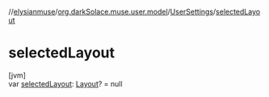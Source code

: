 //[elysianmuse](../../../index.md)/[org.darkSolace.muse.user.model](../index.md)/[UserSettings](index.md)/[selectedLayout](selected-layout.md)

# selectedLayout

[jvm]\
var [selectedLayout](selected-layout.md): [Layout](../../org.darkSolace.muse.layout.model/-layout/index.md)? = null
